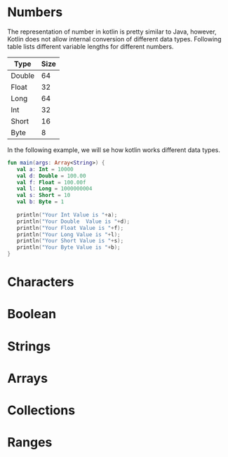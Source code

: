 # Numbers
The representation of number in kotlin is pretty similar to Java, however, Kotlin does not allow internal conversion of different data types. Following table lists different variable lengths for different numbers.

|Type|Size|
|----|----|
|Double|64|
|Float|32|
|Long|64|
|Int|32|
|Short|16|
|Byte|8|

In the following example, we will se how kotlin works different data types. 
```kotlin
fun main(args: Array<String>) {
   val a: Int = 10000
   val d: Double = 100.00
   val f: Float = 100.00f
   val l: Long = 1000000004
   val s: Short = 10
   val b: Byte = 1
   
   println("Your Int Value is "+a);
   println("Your Double  Value is "+d);
   println("Your Float Value is "+f);
   println("Your Long Value is "+l);
   println("Your Short Value is "+s);
   println("Your Byte Value is "+b);
}
```

# Characters

# Boolean

# Strings

# Arrays

# Collections

# Ranges
